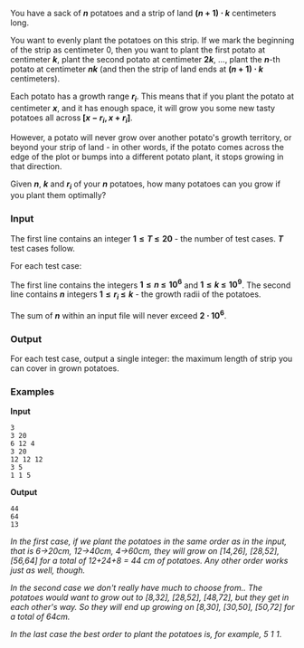 <p>You have a sack of <strong><span class="math"><em>n</em></span></strong> potatoes and a strip of land <strong><span class="math">(<em>n</em> + 1) ⋅ <em>k</em></span></strong> centimeters long.</p>
<p>You want to evenly plant the potatoes on this strip. If we mark the beginning of the strip as centimeter <span class="math">0</span>, then you want to plant the first potato at centimeter <strong><span class="math"><em>k</em></span></strong>, plant the second potato at centimeter <strong><span class="math">2<em>k</em></span></strong>, <span class="math">...</span>, plant the <strong><span class="math"><em>n</em></span></strong>-th potato at centimeter <strong><span class="math"><em>n</em><em>k</em></span></strong> (and then the strip of land ends at <strong><span class="math">(<em>n</em> + 1) ⋅ <em>k</em></span></strong> centimeters).</p>
<p>Each potato has a growth range <strong><span class="math"><em>r</em><sub><em>i</em></sub></span></strong>. This means that if you plant the potato at centimeter <strong><span class="math"><em>x</em></span></strong>, and it has enough space, it will grow you some new tasty potatoes all across<strong> <span class="math">[<em>x</em> − <em>r</em><sub><em>i</em></sub>, <em>x</em> + <em>r</em><sub><em>i</em></sub>]</span></strong>.</p>
<p>However, a potato will never grow over another potato's growth territory, or beyond your strip of land - in other words, if the potato comes across the edge of the plot or bumps into a different potato plant, it stops growing in that direction.</p>
<p>Given <strong><span class="math"><em>n</em></span></strong>, <strong><span class="math"><em>k</em></span></strong> and <strong><span class="math"><em>r</em><sub><em>i</em></sub></span></strong> of your <strong><span class="math"><em>n</em></span></strong> potatoes, how many potatoes can you grow if you plant them optimally?</p>
<h3 id="input">Input</h3>
<p>The first line contains an integer <strong><span class="math">1 ≤ <em>T</em> ≤ 20</span> </strong>- the number of test cases. <strong><span class="math"><em>T</em></span> </strong>test cases follow.</p>
<p>For each test case:</p>
<p>The first line contains the integers <strong><span class="math">1 ≤ <em>n</em> ≤ 10<sup>6</sup></span></strong> and <strong><span class="math">1 ≤ <em>k</em> ≤ 10<sup>9</sup></span></strong>. The second line contains <strong><span class="math"><em>n</em></span></strong> integers <strong><span class="math">1 ≤ <em>r</em><sub><em>i</em></sub> ≤ <em>k</em></span></strong> - the growth radii of the potatoes.</p>
<p>The sum of <strong><span class="math"><em>n</em></span></strong> within an input file will never exceed <strong><span class="math">2 ⋅ 10<sup>6</sup></span></strong>.</p>
<h3 id="output">Output</h3>
<p>For each test case, output a single integer: the maximum length of strip you can cover in grown potatoes.</p>
<h3 id="examples">Examples</h3>
<p><strong>Input</strong></p>
<pre><code>3
3 20
6 12 4
3 20
12 12 12
3 5
1 1 5</code></pre>
<p><strong>Output</strong></p>
<pre><code>44
64
13</code></pre>
<p><em>In the first case, if we plant the potatoes in the same order as in the input, that is 6-&gt;20cm, 12-&gt;40cm, 4-&gt;60cm, they will grow on [14,26], [28,52], [56,64] for a total of 12+24+8 = 44 cm of potatoes. Any other order works just as well, though.</em></p>
<p><em>In the second case we don't really have much to choose from.. The potatoes would want to grow out to [8,32], [28,52], [48,72], but they get in each other's way. So they will end up growing on [8,30], [30,50], [50,72] for a total of 64cm.</em></p>
<p><em>In the last case the best order to plant the potatoes is, for example, 5 1 1</em>.</p>